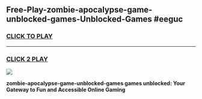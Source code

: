 
## Free-Play-zombie-apocalypse-game-unblocked-games-Unblocked-Games #eeguc
<h3>
<a href="https://news.freeplayer.one?title=zombie-apocalypse-game-unblocked-games&ref=8M">CLICK TO PLAY</a></h3>
<hr>

<h3>
<a href="https://news.freeplayer.one?title=zombie-apocalypse-game-unblocked-games&ref=8M">CLICK 2 PLAY</a>
  
</h3>

<a href="https://news.freeplayer.one?title=zombie-apocalypse-game-unblocked-games&ref=8M"><img src="https://clearcache.store/games.png"></a>


**zombie-apocalypse-game-unblocked-games games unblocked: Your Gateway to Fun and Accessible Online Gaming**
